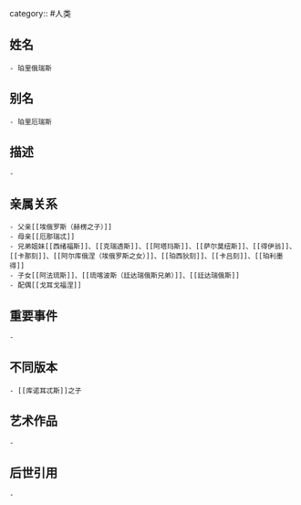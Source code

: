 category:: #人类
## 姓名
	- 珀里俄瑞斯
## 别名
	- 珀里厄瑞斯
## 描述
	-
## 亲属关系
	- 父亲[[埃俄罗斯（赫楞之子）]]
	- 母亲[[厄那瑞忒]]
	- 兄弟姐妹[[西绪福斯]]、[[克瑞透斯]]、[[阿塔玛斯]]、[[萨尔莫纽斯]]、[[得伊翁]]、[[卡那刻]]、[[阿尔库俄涅（埃俄罗斯之女）]]、[[珀西狄刻]]、[[卡吕刻]]、[[珀利墨得]]
	- 子女[[阿法琉斯]]、[[琉喀波斯（廷达瑞俄斯兄弟）]]、[[廷达瑞俄斯]]
	- 配偶[[戈耳戈福涅]]
## 重要事件
	-
## 不同版本
	- [[库诺耳忒斯]]之子
## 艺术作品
	-
## 后世引用
	-
